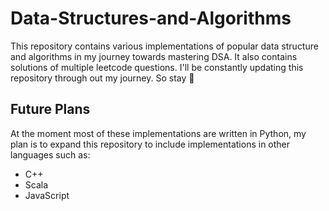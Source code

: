 # Data-Structures-and-Algorithms
This repository contains various implementations of popular data structure and algorithms in my journey towards mastering DSA. It also contains solutions of multiple leetcode questions. I'll be constantly updating this repository through out my journey. So stay 👀


## Future Plans
At the moment most of these implementations are written in Python, my plan is to expand this repository to include implementations in other languages such as:
- C++
- Scala
- JavaScript
